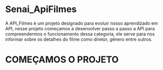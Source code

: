 # Senai_ApiFilmes
A API_Filmes é um projeto designado para evoluir nosso aprendizado em API, nesse projeto começamos a desenvolver passo a passo a API para compreendermos o funcionamento dessa categoria, ele serve para nos informar sobre
os detalhes do filme como diretor, gênero entre outros.

 # COMEÇAMOS O PROJETO
  
